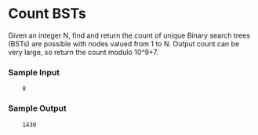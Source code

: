 # Count BSTs
Given an integer N, find and return the count of unique Binary search trees (BSTs) are possible with nodes valued from 1 to N.
Output count can be very large, so return the count modulo 10^9+7.
### Sample Input
```
    8
```
### Sample Output
```
    1430
```